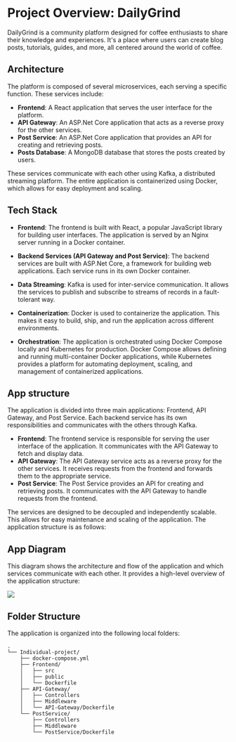 # Project Overview: DailyGrind

DailyGrind is a community platform designed for coffee enthusiasts to share their knowledge and experiences. It's a place where users can create blog posts, tutorials, guides, and more, all centered around the world of coffee.

## Architecture

The platform is composed of several microservices, each serving a specific function. These services include:

- **Frontend**: A React application that serves the user interface for the platform.
- **API Gateway**: An ASP.Net Core application that acts as a reverse proxy for the other services.
- **Post Service**: An ASP.Net Core application that provides an API for creating and retrieving posts.
- **Posts Database**: A MongoDB database that stores the posts created by users.

These services communicate with each other using Kafka, a distributed streaming platform. The entire application is containerized using Docker, which allows for easy deployment and scaling.

## Tech Stack

- **Frontend**: The frontend is built with React, a popular JavaScript library for building user interfaces. The application is served by an Nginx server running in a Docker container.

- **Backend Services (API Gateway and Post Service)**: The backend services are built with ASP.Net Core, a framework for building web applications. Each service runs in its own Docker container.

- **Data Streaming**: Kafka is used for inter-service communication. It allows the services to publish and subscribe to streams of records in a fault-tolerant way.

- **Containerization**: Docker is used to containerize the application. This makes it easy to build, ship, and run the application across different environments.

- **Orchestration**: The application is orchestrated using Docker Compose locally and Kubernetes for production. Docker Compose allows defining and running multi-container Docker applications, while Kubernetes provides a platform for automating deployment, scaling, and management of containerized applications.

## App structure

The application is divided into three main applications: Frontend, API Gateway, and Post Service. Each backend service has its own responsibilities and communicates with the others through Kafka.

- **Frontend**: The frontend service is responsible for serving the user interface of the application. It communicates with the API Gateway to fetch and display data.
- **API Gateway**: The API Gateway service acts as a reverse proxy for the other services. It receives requests from the frontend and forwards them to the appropriate service.
- **Post Service**: The Post Service provides an API for creating and retrieving posts. It communicates with the API Gateway to handle requests from the frontend.

The services are designed to be decoupled and independently scalable. This allows for easy maintenance and scaling of the application. The application structure is as follows:

## App Diagram

This diagram shows the architecture and flow of the application and which services communicate with each other. It provides a high-level overview of the application structure:

![](app_diagram.png)

## Folder Structure

The application is organized into the following local folders:

```
.
└── Individual-project/
    ├── docker-compose.yml
    ├── Frontend/
    │   ├── src
    │   ├── public
    │   └── Dockerfile
    ├── API-Gateway/
    │   ├── Controllers
    │   ├── Middleware
    │   └── API-Gateway/Dockerfile
    └── PostService/
        ├── Controllers
        ├── Middleware
        └── PostService/Dockerfile
```